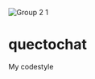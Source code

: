 
![Group 2 1](https://github.com/Viweld/quectochat/assets/60778769/ea253ac1-49ca-444e-9fc6-39e07a84c0f9)

# quectochat
My codestyle



